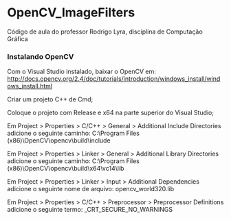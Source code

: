 # OpenCV_ImageFilters
Código de aula do professor Rodrigo Lyra, disciplina de Computação Gráfica

### Instalando OpenCV
Com o Visual Studio instalado, baixar o OpenCV em: http://docs.opencv.org/2.4/doc/tutorials/introduction/windows_install/windows_install.html

Criar um projeto C++ de Cmd;

Coloque o projeto com Release e x64 na parte superior do Visual Studio;

Em Project > Properties > C/C++ > General > Additional Include Directories adicione o seguinte caminho:
C:\Program Files (x86)\OpenCV\opencv\build\include

Em Project > Properties > Linker > General > Additional Library Directories adicione o seguinte caminho:
C:\Program Files (x86)\OpenCV\opencv\build\x64\vc14\lib

Em Project > Properties > Linker > Input > Additional Dependencies adicione o seguinte nome de arquivo:
opencv_world320.lib

Em Project > Properties > C/C++ > Preprocessor > Preprocessor Definitions adicione o seguinte termo:
_CRT_SECURE_NO_WARNINGS
